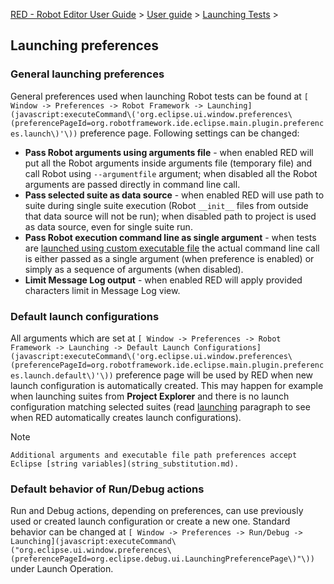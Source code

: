 [RED - Robot Editor User Guide](../../index.md) > [User
guide](../user_guide.md) > [Launching Tests](../launching.md) >

## Launching preferences

### General launching preferences

General preferences used when launching Robot tests can be found at `[ Window
-> Preferences -> Robot Framework ->
Launching](javascript:executeCommand\('org.eclipse.ui.window.preferences\(preferencePageId=org.robotframework.ide.eclipse.main.plugin.preferences.launch\)'\))`
preference page. Following settings can be changed:

  * **Pass Robot arguments using arguments file** \- when enabled RED will put all the Robot arguments inside arguments file (temporary file) and call Robot using `--argumentfile` argument; when disabled all the Robot arguments are passed directly in command line call. 
  * **Pass selected suite as data source** \- when enabled RED will use path to suite during single suite execution (Robot `__init__` files from outside that data source will not be run); when disabled path to project is used as data source, even for single suite run. 
  * **Pass Robot execution command line as single argument** \- when tests are [launched using custom executable file](local_launch_scripting.md) the actual command line call is either passed as a single argument (when preference is enabled) or simply as a sequence of arguments (when disabled). 
  * **Limit Message Log output** \- when enabled RED will apply provided characters limit in Message Log view. 

### Default launch configurations

All arguments which are set at `[ Window -> Preferences -> Robot Framework ->
Launching -> Default Launch
Configurations](javascript:executeCommand\('org.eclipse.ui.window.preferences\(preferencePageId=org.robotframework.ide.eclipse.main.plugin.preferences.launch.default\)'\))`
preference page will be used by RED when new launch configuration is
automatically created. This may happen for example when launching suites from
**Project Explorer** and there is no launch configuration matching selected
suites (read [launching](ui_elements.html#launching) paragraph to see when RED
automatically creates launch configurations).

Note

    Additional arguments and executable file path preferences accept Eclipse [string variables](string_substitution.md).

### Default behavior of Run/Debug actions

Run and Debug actions, depending on preferences, can use previously used or
created launch configuration or create a new one. Standard behavior can be
changed at `[ Window -> Preferences -> Run/Debug ->
Launching](javascript:executeCommand\("org.eclipse.ui.window.preferences\(preferencePageId=org.eclipse.debug.ui.LaunchingPreferencePage\)"\))`
under Launch Operation.

